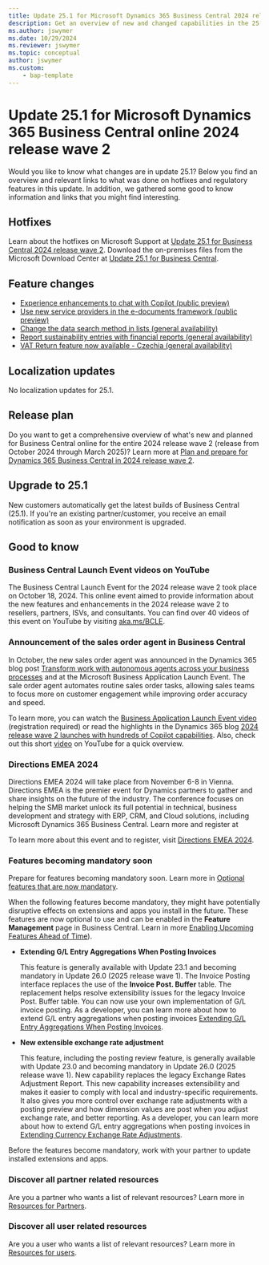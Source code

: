 ```yaml
---
title: Update 25.1 for Microsoft Dynamics 365 Business Central 2024 release wave 2
description: Get an overview of new and changed capabilities in the 25.1 update of Business Central online, which is part of 2024 release wave 2.
ms.author: jswymer
ms.date: 10/29/2024
ms.reviewer: jswymer
ms.topic: conceptual
author: jswymer
ms.custom: 
    - bap-template
---
```


# Update 25.1 for Microsoft Dynamics 365 Business Central online 2024 release wave 2

Would you like to know what changes are in update 25.1? Below you find an overview and relevant links to what was done on hotfixes and regulatory features in this update. In addition, we gathered some good to know information and links that you might find interesting.

## Hotfixes

Learn about the hotfixes on Microsoft Support at [Update 25.1 for Business Central 2024 release wave 2](https://support.microsoft.com/help/5047904). Download the on-premises files from the Microsoft Download Center at [Update 25.1 for Business Central](https://www.microsoft.com/en-us/download/details.aspx?id=106245)<!--(https://aka.ms/BCDownload)-->.

## Feature changes

- [Experience enhancements to chat with Copilot (public preview)](//dynamics365/release-plan/2024wave2/smb/dynamics365-business-central/experience-enhancements-chat-copilot)
- [Use new service providers in the e-documents framework (public preview)](/dynamics365/release-plan/2024wave2/smb/dynamics365-business-central/use-new-service-providers-e-documents-framework)
- [Change the data search method in lists (general availability)](/dynamics365/release-plan/2024wave2/smb/dynamics365-business-central/change-data-search-method-lists)
- [Report sustainability entries with financial reports (general availability)](/dynamics365/release-plan/2024wave2/smb/dynamics365-business-central/reporting-sustainability-entries-financial-reports)
- [VAT Return feature now available - Czechia (general availability)](/dynamics365/release-plan/2024wave2/smb/dynamics365-business-central/vat-return-czechia)

## Localization updates

No localization updates for 25.1.

## Release plan

Do you want to get a comprehensive overview of what's new and planned for Business Central online for the entire 2024 release wave 2 (release from October 2024 through March 2025)? Learn more at [Plan and prepare for Dynamics 365 Business Central in 2024 release wave 2](/dynamics365/release-plan/2024wave2/smb/dynamics365-business-central/)<!--(https://aka.ms/BCReleasePlan)-->.

## Upgrade to 25.1

New customers automatically get the latest builds of Business Central (25.1). If you're an existing partner/customer, you receive an email notification as soon as your environment is upgraded.

## Good to know

### Business Central Launch Event videos on YouTube

The Business Central Launch Event for the 2024 release wave 2 took place on October 18, 2024. This online event aimed to provide information about the new features and enhancements in the 2024 release wave 2 to resellers, partners, ISVs, and consultants. You can find over 40 videos of this event on YouTube by visiting [aka.ms/BCLE](https://aka.ms/BCLE).

### Announcement of the sales order agent in Business Central

In October, the new sales order agent was announced in the Dynamics 365 blog post [Transform work with autonomous agents across your business processes](https://www.microsoft.com/en-us/dynamics-365/blog/business-leader/2024/10/21/transform-work-with-autonomous-agents-across-your-business-processes) and at the Microsoft Business Application Launch Event. The sale order agent automates routine sales order tasks, allowing sales teams to focus more on customer engagement while improving order accuracy and speed.

To learn more, you can watch the [Business Application Launch Event video](https://vshow.on24.com/vshow/BALE?regPageId=21469#exhibits/Home1) (registration required) or read the highlights in the Dynamics 365 blog [2024 release wave 2 launches with hundreds of Copilot capabilities](https://aka.ms/BALE102924). Also, check out this short [video](https://www.youtube.com/watch?v=6icbmbLc_Og) on YouTube for a quick overview.

### Directions EMEA 2024

Directions EMEA 2024 will take place from November 6-8 in Vienna. Directions EMEA is the premier event for Dynamics partners to gather and share insights on the future of the industry. The conference focuses on helping the SMB market unlock its full potential in technical, business development and strategy with ERP, CRM, and Cloud solutions, including Microsoft Dynamics 365 Business Central. Learn more and register at

To learn more about this event and to register, visit [Directions EMEA 2024](https://www.directionsforpartners.com/conferences-and-events/directions/emea-2024).

### Features becoming mandatory soon

Prepare for features becoming mandatory soon. Learn more in [Optional features that are now mandatory](https://aka.ms/BCFeatureMgmt).

When the following features become mandatory, they might have potentially disruptive effects on extensions and apps you install in the future. These features are now optional to use and can be enabled in the **Feature Management** page in Business Central. Learn in more [Enabling Upcoming Features Ahead of Time](../administration/feature-management.md)).

- **Extending G/L Entry Aggregations When Posting Invoices**

   This feature is generally available with Update 23.1 and becoming mandatory in Update 26.0 (2025 release wave 1). The Invoice Posting interface replaces the use of the **Invoice Post. Buffer** table. The replacement helps resolve extensibility issues for the legacy Invoice Post. Buffer table. You can now use your own implementation of G/L invoice posting. As a developer, you can learn more about how to extend G/L entry aggregations when posting invoices [Extending G/L Entry Aggregations When Posting Invoices](../developer/devenv-invoice-posting-example.md).

- **New extensible exchange rate adjustment**

   This feature, including the posting review feature, is generally available with Update 23.0 and becoming mandatory in Update 26.0 (2025 release wave 1). New capability replaces the legacy Exchange Rates Adjustment Report. This new capability increases extensibility and makes it easier to comply with local and industry-specific requirements. It also gives you more control over exchange rate adjustments with a posting preview and how dimension values are post when you adjust exchange rate, and better reporting. As a developer, you can learn more about how to extend G/L entry aggregations when posting invoices in [Extending Currency Exchange Rate Adjustments](../developer/devenv-extend-exchange-rates.md).

Before the features become mandatory, work with your partner to update installed extensions and apps.

### Discover all partner related resources

Are you a partner who wants a list of relevant resources? Learn more in [Resources for Partners](https://aka.ms/BCAll).

### Discover all user related resources

Are you a user who wants a list of relevant resources? Learn more in [Resources for users](https://aka.ms/BCUsers).  
